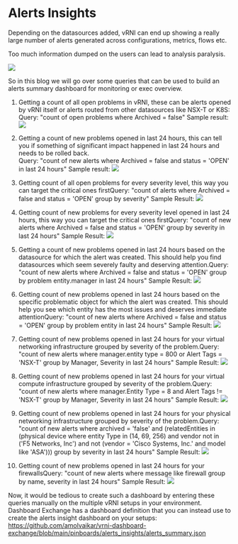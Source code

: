 # Alerts Insights

Depending on the datasources added, vRNI can end up showing a really
large number of alerts generated across configurations, metrics, flows
etc.

Too much information dumped on the users can lead to analysis paralysis.

![](/docs/assets/images/alerts_insights/Screenshot%202023-09-01%20at%2011.24.15.png)

So in this blog we will go over some queries that can be used to build
an alerts summary dashboard for monitoring or exec overview.

1. Getting a count of all open problems in vRNI, these can be alerts opened by vRNI itself or alerts routed from other datasources like NSX-T or K8S:  
   Query: "count of open problems where Archived = false"
   Sample result:  
   ![](/docs/assets/images/alerts_insights/Screenshot%202023-09-01%20at%2012.42.38.png)
      
2.  Getting a count of new problems opened in last 24 hours, this can
    tell you if something of significant impact happened in last 24
    hours and needs to be rolled back.  
    Query: "count of new alerts where Archived = false and status =
    'OPEN' in last 24 hours"
    Sample result:
    ![](/docs/assets/images/alerts_insights/Screenshot%202023-09-01%20at%2015.37.33.png)    
    
3.  Getting count of all open problems for every severity level, this
    way you can target the critical ones firstQuery: "count of alerts
    where Archived = false and status = 'OPEN' group by severity"
    Sample Result:
    ![](/docs/assets/images/alerts_insights/Screenshot%202023-09-01%20at%2015.57.44.png)
    
4.  Getting count of new problems for every severity level opened in
    last 24 hours, this way you can target the critical ones firstQuery:
    "count of new alerts where Archived = false and status = 'OPEN'
    group by severity in last 24 hours"
    Sample Result:
    ![](/docs/assets/images/alerts_insights/Screenshot%202023-09-01%20at%2016.00.24.png)
    
5.  Getting a count of new problems opened in last 24 hours based on the
    datasource for which the alert was created. This should help you
    find datasources which seem severely faulty and deserving
    attention.Query: "count of new alerts where Archived = false and
    status = 'OPEN' group by problem entity.manager in last 24 hours"
    Sample Result:
    ![](/docs/assets/images/alerts_insights/Screenshot%202023-09-01%20at%2016.29.13.png)
    
6.  Getting count of new problems opened in last 24 hours based on the
    specific problematic object for which the alert was created. This
    should help you see which entity has the most issues and deserves
    immediate attentionQuery: "count of new alerts where Archived =
    false and status = 'OPEN' group by problem entity in last 24 hours"
    Sample Result:
    ![](/docs/assets/images/alerts_insights/Screenshot%202023-09-01%20at%2016.25.27.png)
    
7.  Getting count of new problems opened in last 24 hours for your
    virtual networking infrastructure grouped by severity of the
    problem.Query: "count of new alerts where manager.entity type = 800
    or Alert Tags = 'NSX-T' group by Manager, Severity in last 24 hours"
    Sample Result:
    ![](/docs/assets/images/alerts_insights/Screenshot%202023-09-01%20at%2012.22.01.png)
    
8.  Getting count of new problems opened in last 24 hours for your
    virtual compute infrastructure grouped by severity of the
    problem.Query: "count of new alerts where manager.Entity Type = 8
    and Alert Tags != 'NSX-T' group by Manager, Severity in last 24
    hours"
    Sample Result:
    ![](/docs/assets/images/alerts_insights/Screenshot%202023-09-01%20at%2012.23.03.png)
    
9.  Getting count of new problems opened in last 24 hours for your
    physical networking infrastructure grouped by severity of the
    problem.Query: "count of new alerts where archived = 'false' and
    (relatedEntities in (physical device where entity Type in (14,
    69, 256) and vendor not in ('F5 Networks, Inc') and not (vendor =
    'Cisco Systems, Inc.' and model like 'ASA'))) group by severity in
    last 24 hours"
    Sample Result:
    ![](/docs/assets/images/alerts_insights/Screenshot%202023-09-01%20at%2018.57.05.png)
    
10. Getting count of new problems opened in last 24 hours for your
    firewallsQuery: "count of new alerts where message like firewall
    group by name, severity in last 24 hours"
    Sample Result:
    ![](/docs/assets/images/alerts_insights/Screenshot%202023-09-01%20at%2018.57.46.png)

Now, it would be tedious to create such a dashboard by entering these
queries manually on the multiple vRNI setups in your environment.
Dashboard Exchange has a dashboard definition that you can instead use
to create the alerts insight dashboard on your setups:
https://github.com/amolvaikar/vrni-dashboard-exchange/blob/main/pinboards/alerts_insights/alerts_summary.json
